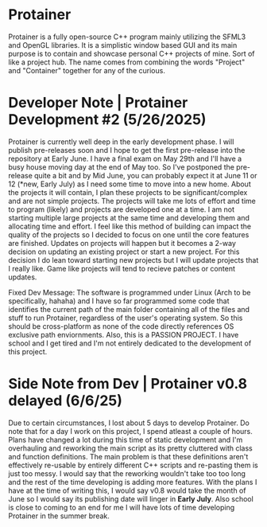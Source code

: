 # Protainer
Protainer is a fully open-source C++ program mainly utilizing the SFML3 and OpenGL libraries. It is a simplistic window based GUI and its main purpose is to contain and showcase personal C++ projects of mine. Sort of like a project hub. The name comes from combining the words "Project" and "Container" together for any of the curious.

# Developer Note | Protainer Development #2 (5/26/2025)
Protainer is currently well deep in the early development phase. I will publish pre-releases soon and I hope to get the first pre-release into the repository at Early June. I have a final exam on May 29th and I'll have a busy house moving day at the end of May too. So I've postponed the pre-release quite a bit and by Mid June, you can probably expect it at June 11 or 12 (*new, Early July) as I need some time to move into a new home. About the projects it will contain, I plan these projects to be significant/complex and are not simple projects. The projects will take me lots of effort and time to program (likely) and projects are developed one at a time. I am not starting multiple large projects at the same time and developing them and allocating time and effort. I feel like this method of building can impact the quality of the projects so I decided to focus on one until the core features are finished. Updates on projects will happen but it becomes a 2-way decision on updating an existing project or start a new project. For this decision I do lean toward starting new projects but I will update projects that I really like. Game like projects will tend to recieve patches or content updates.

Fixed Dev Message: The software is programmed under Linux (Arch to be specifically, hahaha) and I have so far programmed some code that identifies the current path of the main folder containing all of the files and stuff to run Protainer, regardless of the user's operating system. So this should be cross-platform as none of the code directly references OS exclusive path enviornments. Also, this is a PASSION PROJECT. I have school and I get tired and I'm not entirely dedicated to the development of this project.

# Side Note from Dev | Protainer v0.8 delayed (6/6/25)
Due to certain circumstances, I lost about 5 days to develop Protainer. Do note that for a day I work on this project, I spend atleast a couple of hours. Plans have changed a lot during this time of static development and I'm overhauling and reworking the main script as its pretty cluttered with class and function definitions. The main problem is that these definitions aren't effectively re-usable by entirely different C++ scripts and re-pasting them is just too messy. I would say that the reworking wouldn't take too too long and the rest of the time developing is adding more features. With the plans I have at the time of writing this, I would say v0.8 would take the month of June so I would say its publishing date will linger in **Early July**. Also school is close to coming to an end for me I will have lots of time developing Protainer in the summer break.
